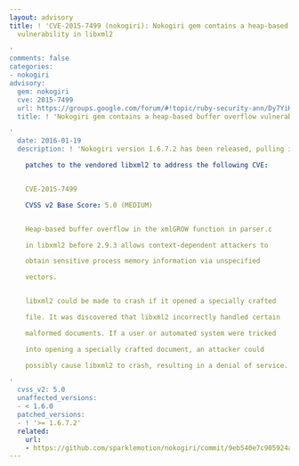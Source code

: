 ```yaml
---
layout: advisory
title: ! 'CVE-2015-7499 (nokogiri): Nokogiri gem contains a heap-based buffer overflow
  vulnerability in libxml2

'
comments: false
categories:
- nokogiri
advisory:
  gem: nokogiri
  cve: 2015-7499
  url: https://groups.google.com/forum/#!topic/ruby-security-ann/Dy7YiKb_pMM
  title: ! 'Nokogiri gem contains a heap-based buffer overflow vulnerability in libxml2

'
  date: 2016-01-19
  description: ! 'Nokogiri version 1.6.7.2 has been released, pulling in several upstream

    patches to the vendored libxml2 to address the following CVE:


    CVE-2015-7499

    CVSS v2 Base Score: 5.0 (MEDIUM)


    Heap-based buffer overflow in the xmlGROW function in parser.c

    in libxml2 before 2.9.3 allows context-dependent attackers to

    obtain sensitive process memory information via unspecified

    vectors.


    libxml2 could be made to crash if it opened a specially crafted

    file. It was discovered that libxml2 incorrectly handled certain

    malformed documents. If a user or automated system were tricked

    into opening a specially crafted document, an attacker could

    possibly cause libxml2 to crash, resulting in a denial of service.

'
  cvss_v2: 5.0
  unaffected_versions:
  - < 1.6.0
  patched_versions:
  - ! '>= 1.6.7.2'
  related:
    url:
    - https://github.com/sparklemotion/nokogiri/commit/9eb540e7c905924a42757bf0a34c2c00707d536c
---
```

